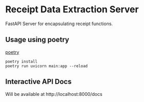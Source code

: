 # Receipt Data Extraction Server

FastAPI Server for encapsulating receipt functions.

## Usage using poetry

[poetry](https://python-poetry.org)

```
poetry install
poetry run uvicorn main:app --reload
```

## Interactive API Docs

Will be available at http://localhost:8000/docs
